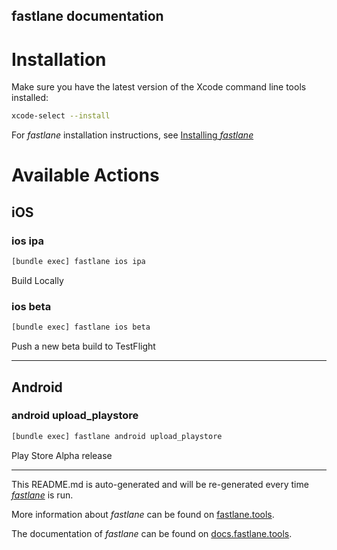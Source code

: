 fastlane documentation
----

# Installation

Make sure you have the latest version of the Xcode command line tools installed:

```sh
xcode-select --install
```

For _fastlane_ installation instructions, see [Installing _fastlane_](https://docs.fastlane.tools/#installing-fastlane)

# Available Actions

## iOS

### ios ipa

```sh
[bundle exec] fastlane ios ipa
```

Build Locally

### ios beta

```sh
[bundle exec] fastlane ios beta
```

Push a new beta build to TestFlight

----


## Android

### android upload_playstore

```sh
[bundle exec] fastlane android upload_playstore
```

Play Store Alpha release

----

This README.md is auto-generated and will be re-generated every time [_fastlane_](https://fastlane.tools) is run.

More information about _fastlane_ can be found on [fastlane.tools](https://fastlane.tools).

The documentation of _fastlane_ can be found on [docs.fastlane.tools](https://docs.fastlane.tools).
